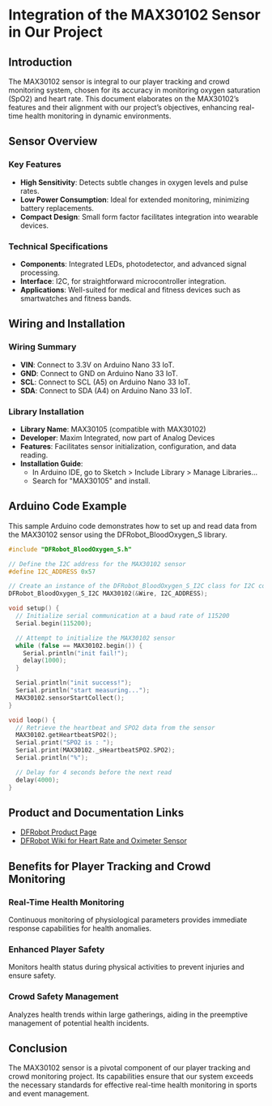 
# Integration of the MAX30102 Sensor in Our Project

## Introduction

The MAX30102 sensor is integral to our player tracking and crowd monitoring system, chosen for its accuracy in monitoring oxygen saturation (SpO2) and heart rate. This document elaborates on the MAX30102’s features and their alignment with our project’s objectives, enhancing real-time health monitoring in dynamic environments.

## Sensor Overview

### Key Features
- **High Sensitivity**: Detects subtle changes in oxygen levels and pulse rates.
- **Low Power Consumption**: Ideal for extended monitoring, minimizing battery replacements.
- **Compact Design**: Small form factor facilitates integration into wearable devices.

### Technical Specifications
- **Components**: Integrated LEDs, photodetector, and advanced signal processing.
- **Interface**: I2C, for straightforward microcontroller integration.
- **Applications**: Well-suited for medical and fitness devices such as smartwatches and fitness bands.

## Wiring and Installation

### Wiring Summary
- **VIN**: Connect to 3.3V on Arduino Nano 33 IoT.
- **GND**: Connect to GND on Arduino Nano 33 IoT.
- **SCL**: Connect to SCL (A5) on Arduino Nano 33 IoT.
- **SDA**: Connect to SDA (A4) on Arduino Nano 33 IoT.

### Library Installation
- **Library Name**: MAX30105 (compatible with MAX30102)
- **Developer**: Maxim Integrated, now part of Analog Devices
- **Features**: Facilitates sensor initialization, configuration, and data reading.
- **Installation Guide**:
  - In Arduino IDE, go to Sketch > Include Library > Manage Libraries...
  - Search for "MAX30105" and install.

## Arduino Code Example

This sample Arduino code demonstrates how to set up and read data from the MAX30102 sensor using the DFRobot_BloodOxygen_S library.

```cpp
#include "DFRobot_BloodOxygen_S.h"

// Define the I2C address for the MAX30102 sensor
#define I2C_ADDRESS 0x57

// Create an instance of the DFRobot_BloodOxygen_S_I2C class for I2C communication
DFRobot_BloodOxygen_S_I2C MAX30102(&Wire, I2C_ADDRESS);

void setup() {
  // Initialize serial communication at a baud rate of 115200
  Serial.begin(115200);

  // Attempt to initialize the MAX30102 sensor
  while (false == MAX30102.begin()) {
    Serial.println("init fail!");
    delay(1000);
  }

  Serial.println("init success!");
  Serial.println("start measuring...");
  MAX30102.sensorStartCollect();
}

void loop() {
  // Retrieve the heartbeat and SPO2 data from the sensor
  MAX30102.getHeartbeatSPO2();
  Serial.print("SPO2 is : ");
  Serial.print(MAX30102._sHeartbeatSPO2.SPO2);
  Serial.println("%");

  // Delay for 4 seconds before the next read
  delay(4000);
}
```

## Product and Documentation Links

- [DFRobot Product Page](https://www.dfrobot.com/product-2164.html)
- [DFRobot Wiki for Heart Rate and Oximeter Sensor](https://wiki.dfrobot.com/Heart_Rate_and_Oximeter_Sensor_V2_SKU_SEN0344)

## Benefits for Player Tracking and Crowd Monitoring

### Real-Time Health Monitoring
Continuous monitoring of physiological parameters provides immediate response capabilities for health anomalies.

### Enhanced Player Safety
Monitors health status during physical activities to prevent injuries and ensure safety.

### Crowd Safety Management
Analyzes health trends within large gatherings, aiding in the preemptive management of potential health incidents.

## Conclusion

The MAX30102 sensor is a pivotal component of our player tracking and crowd monitoring project. Its capabilities ensure that our system exceeds the necessary standards for effective real-time health monitoring in sports and event management.
